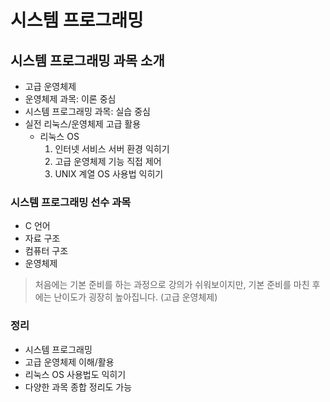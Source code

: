 # 시스템 프로그래밍

## 시스템 프로그래밍 과목 소개

* 고급 운영체제
* 운영체제 과목: 이론 중심
* 시스템 프로그래밍 과목: 실습 중심
* 실전 리눅스/운영체제 고급 활용
    * 리눅스 OS
        1. 인터넷 서비스 서버 환경 익히기
        2. 고급 운영체제 기능 직접 제어
        3. UNIX 계열 OS 사용법 익히기

### 시스템 프로그래밍 선수 과목

* C 언어
* 자료 구조
* 컴퓨터 구조
* 운영체제
> 처음에는 기본 준비를 하는 과정으로 강의가 쉬워보이지만,
> 기본 준비를 마친 후에는 난이도가 굉장히 높아집니다. (고급 운영체제)

### 정리

* 시스템 프로그래밍
* 고급 운영체제 이해/활용
* 리눅스 OS 사용법도 익히기
* 다양한 과목 종합 정리도 가능